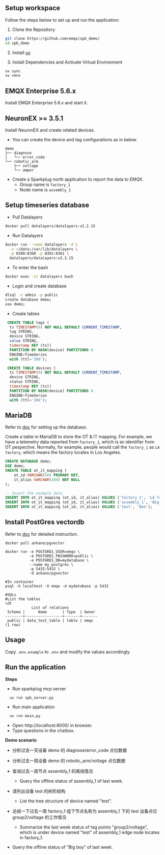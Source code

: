 


## Setup workspace

Follow the steps below to set up and run the application:

1. Clone the Repository
```bash
git clone https://github.com/emqx/spb_demo/
cd spb_demo
```
2. Install [uv](https://docs.astral.sh/uv/getting-started/installation/)

3. Install Dependencies and Activate Virtual Environment
```bash
uv sync
uv venv
```

## EMQX Enterprise 5.6.x
Install EMQX Enterprise 5.6.x and start it.

## NeuronEX >= 3.5.1
Install NeuronEX and create related devices. 

- You can create the device and tag configurations as in below.

```
demo
├── diagnose
│   └── error_code
└── robotic_arm
    ├── voltage
    └── amper
```

- Create a Sparkplug north application to report the data to EMQX.
  - Group name is `factory_1` 
  - Node name is `assembly_1`

## Setup timeseries database

- Pull Datalayers

```bash
docker pull datalayers/datalayers:v2.2.15
```

- Run Datalayers

```bash
docker run --name datalayers -d \
  -v ~/data:/var/lib/datalayers \
  -p 8360:8360 -p 8361:8361 \
  datalayers/datalayers:v2.2.15
```
- To enter the bash
```bash
docker exec -it datalayers bash
```
- Login and create database
```bash
dlsql -u admin -p public
create database demo;
use demo;
```
- Create tables
```sql
 CREATE TABLE tags (
  ts TIMESTAMP(9) NOT NULL DEFAULT CURRENT_TIMESTAMP,
  tag STRING,
  device STRING,
  value STRING,
  timestamp KEY (ts))
  PARTITION BY HASH(device) PARTITIONS 8
  ENGINE=TimeSeries
  with (ttl='10d');

 CREATE TABLE devices (
  ts TIMESTAMP(9) NOT NULL DEFAULT CURRENT_TIMESTAMP,
  device STRING,
  status STRING,
  timestamp KEY (ts))
  PARTITION BY HASH(device) PARTITIONS 8
  ENGINE=TimeSeries
  with (ttl='10d');
```

## MariaDB
Refer to [doc](https://mariadb.com/resources/blog/get-started-with-mariadb-using-docker-in-3-steps/) for setting up the database.

Create a table in MariaDB to store the OT & IT mapping. For example, we have a telemetry data reported from `factory_1`, which is an identifier from OT pespective. Normally, for example, people would call the `factory_1` as `LA factory`, which means the factory locates in Los Angeles.

```sql
CREATE DATABASE demo;
USE demo;
CREATE TABLE ot_it_mapping (
    ot_id VARCHAR(50) PRIMARY KEY,
    it_alias VARCHAR(100) NOT NULL
);

-- Insert the example data
INSERT INTO ot_it_mapping (ot_id, it_alias) VALUES ('factory_1', 'LA factory');  
INSERT INTO ot_it_mapping (ot_id, it_alias) VALUES ('assembly_1', 'Big boy');  
INSERT INTO ot_it_mapping (ot_id, it_alias) VALUES ('test', 'Bee');  
```

## Install PostGres vectordb

Refer to [doc](https://medium.com/@adarsh.ajay/setting-up-postgresql-with-pgvector-in-docker-a-step-by-step-guide-d4203f6456bd) for detailed instruction.

```shell
docker pull ankane/pgvector

docker run -e POSTGRES_USER=emqx \
           -e POSTGRES_PASSWORD=public \
           -e POSTGRES_DB=mydatabase \
           --name my_postgres \
           -p 5432:5432 \
           -d ankane/pgvector

#In container
psql -h localhost -U emqx -d mydatabase -p 5432

#SQLs
#List the tables
\dt 
            List of relations
 Schema |      Name       | Type  | Owner
--------+-----------------+-------+-------
 public | data_test_table | table | emqx
(1 row)
```

## Usage
Copy `.env.example` to `.env` and modify the values accordingly.

## Run the application
**Steps**
- Run sparkplug mcp server
```bash
  uv run spb_server.py
```
- Run main application
```bash
  uv run main.py
```
- Open http://localhost:8000/ in browser.
- Type questions in the chatbox.

**Demo scenario**
- 分析过去一天设备 demo 的 diagnose/error_code 点位数据
- 分析过去一周设备 demo 的 robotic_arm/voltage 点位数据

- 查询过去一周节点 assembly_1 的离线情况 
  - Query the offline status of assembly_1 of last week.

- 请列出设备 test 的树形结构 
  - List the tree structure of device named "test".

- 总结一下过去一周 factory_1 组下节点名称为 assembly_1 下的 test 设备点位 group2/voltage 的工作情况 
  - Summarize the last week status of tag points "group2/voltage", which is under device named "test" of assembly_1 edge node locates in factory_1.

- Query the offline status of  "Big boy" of last week.